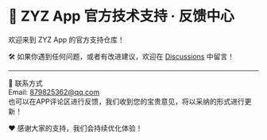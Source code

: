 # 🎉 ZYZ App 官方技术支持 · 反馈中心

欢迎来到 ZYZ App 的官方支持仓库！

🛠️ 如果你遇到任何问题，或者有改进建议，欢迎在 [Discussions](https://github.com/879825362/ZYZ-App-Support/discussions) 中留言！

---

📩 联系方式  
Email: 879825362@qq.com  
也可以在APP评论区进行反馈，我们收到您的宝贵意见，将以采纳的形式进行更新！

❤️ 感谢大家的支持，我们会持续优化体验！
